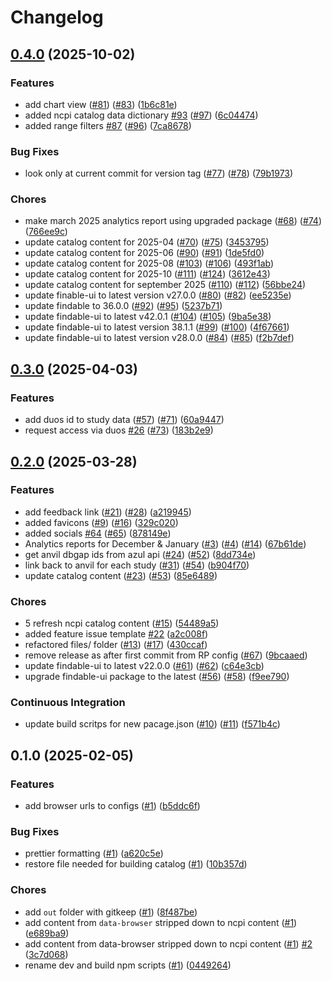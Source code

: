 # Changelog

## [0.4.0](https://github.com/NIH-NCPI/ncpi-dataset-catalog/compare/v0.3.0...v0.4.0) (2025-10-02)


### Features

* add chart view ([#81](https://github.com/NIH-NCPI/ncpi-dataset-catalog/issues/81)) ([#83](https://github.com/NIH-NCPI/ncpi-dataset-catalog/issues/83)) ([1b6c81e](https://github.com/NIH-NCPI/ncpi-dataset-catalog/commit/1b6c81e69ef4dcf3c5f4defad09beaa6ce7c5407))
* added ncpi catalog data dictionary [#93](https://github.com/NIH-NCPI/ncpi-dataset-catalog/issues/93) ([#97](https://github.com/NIH-NCPI/ncpi-dataset-catalog/issues/97)) ([6c04474](https://github.com/NIH-NCPI/ncpi-dataset-catalog/commit/6c044749741a4569ab5a733833ece0fd9256ec70))
* added range filters [#87](https://github.com/NIH-NCPI/ncpi-dataset-catalog/issues/87) ([#96](https://github.com/NIH-NCPI/ncpi-dataset-catalog/issues/96)) ([7ca8678](https://github.com/NIH-NCPI/ncpi-dataset-catalog/commit/7ca867894ebeb9f3f1ab1ac0093927b062ecdd34))


### Bug Fixes

* look only at current commit for version tag ([#77](https://github.com/NIH-NCPI/ncpi-dataset-catalog/issues/77)) ([#78](https://github.com/NIH-NCPI/ncpi-dataset-catalog/issues/78)) ([79b1973](https://github.com/NIH-NCPI/ncpi-dataset-catalog/commit/79b1973a7e3874ca600813effedc238fcca790ab))


### Chores

* make march 2025 analytics report using upgraded package ([#68](https://github.com/NIH-NCPI/ncpi-dataset-catalog/issues/68)) ([#74](https://github.com/NIH-NCPI/ncpi-dataset-catalog/issues/74)) ([766ee9c](https://github.com/NIH-NCPI/ncpi-dataset-catalog/commit/766ee9c818a01ae839db764d433b6f73f88168e2))
* update catalog content for 2025-04 ([#70](https://github.com/NIH-NCPI/ncpi-dataset-catalog/issues/70)) ([#75](https://github.com/NIH-NCPI/ncpi-dataset-catalog/issues/75)) ([3453795](https://github.com/NIH-NCPI/ncpi-dataset-catalog/commit/34537955dcea08c033ab3cd39f0815244c3e9e6c))
* update catalog content for 2025-06 ([#90](https://github.com/NIH-NCPI/ncpi-dataset-catalog/issues/90)) ([#91](https://github.com/NIH-NCPI/ncpi-dataset-catalog/issues/91)) ([1de5fd0](https://github.com/NIH-NCPI/ncpi-dataset-catalog/commit/1de5fd0cadb6df3cca21008322f00aed8eb149f1))
* update catalog content for 2025-08 ([#103](https://github.com/NIH-NCPI/ncpi-dataset-catalog/issues/103)) ([#106](https://github.com/NIH-NCPI/ncpi-dataset-catalog/issues/106)) ([493f1ab](https://github.com/NIH-NCPI/ncpi-dataset-catalog/commit/493f1ab6ea214612fe586d20f02f5c7456db7a0a))
* update catalog content for 2025-10 ([#111](https://github.com/NIH-NCPI/ncpi-dataset-catalog/issues/111)) ([#124](https://github.com/NIH-NCPI/ncpi-dataset-catalog/issues/124)) ([3612e43](https://github.com/NIH-NCPI/ncpi-dataset-catalog/commit/3612e43a3805e8738d68507672d85d1baa63d3d0))
* update catalog content for september 2025 ([#110](https://github.com/NIH-NCPI/ncpi-dataset-catalog/issues/110)) ([#112](https://github.com/NIH-NCPI/ncpi-dataset-catalog/issues/112)) ([56bbe24](https://github.com/NIH-NCPI/ncpi-dataset-catalog/commit/56bbe243b3fb717b449974d2fd06d9fdf361395c))
* update finable-ui to latest version v27.0.0 ([#80](https://github.com/NIH-NCPI/ncpi-dataset-catalog/issues/80)) ([#82](https://github.com/NIH-NCPI/ncpi-dataset-catalog/issues/82)) ([ee5235e](https://github.com/NIH-NCPI/ncpi-dataset-catalog/commit/ee5235e4b2a4533874eb231038033028511a52f9))
* update findable to 36.0.0 ([#92](https://github.com/NIH-NCPI/ncpi-dataset-catalog/issues/92)) ([#95](https://github.com/NIH-NCPI/ncpi-dataset-catalog/issues/95)) ([5237b71](https://github.com/NIH-NCPI/ncpi-dataset-catalog/commit/5237b71c4f3b171fd966ee410bfd1d67c75f7692))
* update findable-ui to latest v42.0.1 ([#104](https://github.com/NIH-NCPI/ncpi-dataset-catalog/issues/104)) ([#105](https://github.com/NIH-NCPI/ncpi-dataset-catalog/issues/105)) ([9ba5e38](https://github.com/NIH-NCPI/ncpi-dataset-catalog/commit/9ba5e38afa981cfbf4adb0d281c995b9c13ccc3a))
* update findable-ui to latest version 38.1.1 ([#99](https://github.com/NIH-NCPI/ncpi-dataset-catalog/issues/99)) ([#100](https://github.com/NIH-NCPI/ncpi-dataset-catalog/issues/100)) ([4f67661](https://github.com/NIH-NCPI/ncpi-dataset-catalog/commit/4f67661fcaed12794620d5b831fc6588ab07a209))
* update findable-ui to latest version v28.0.0 ([#84](https://github.com/NIH-NCPI/ncpi-dataset-catalog/issues/84)) ([#85](https://github.com/NIH-NCPI/ncpi-dataset-catalog/issues/85)) ([f2b7def](https://github.com/NIH-NCPI/ncpi-dataset-catalog/commit/f2b7defcaacf1ba436a8ce1b3b08aebb8eaecf86))

## [0.3.0](https://github.com/NIH-NCPI/ncpi-dataset-catalog/compare/v0.2.0...v0.3.0) (2025-04-03)


### Features

* add duos id to study data ([#57](https://github.com/NIH-NCPI/ncpi-dataset-catalog/issues/57)) ([#71](https://github.com/NIH-NCPI/ncpi-dataset-catalog/issues/71)) ([60a9447](https://github.com/NIH-NCPI/ncpi-dataset-catalog/commit/60a9447ab9d7b953315ba6a16dba2f8d3960ccce))
* request access via duos [#26](https://github.com/NIH-NCPI/ncpi-dataset-catalog/issues/26) ([#73](https://github.com/NIH-NCPI/ncpi-dataset-catalog/issues/73)) ([183b2e9](https://github.com/NIH-NCPI/ncpi-dataset-catalog/commit/183b2e96e111ee118ee8f1141b6b53e9057556dd))

## [0.2.0](https://github.com/NIH-NCPI/ncpi-dataset-catalog/compare/v0.1.0...v0.2.0) (2025-03-28)


### Features

* add feedback link ([#21](https://github.com/NIH-NCPI/ncpi-dataset-catalog/issues/21)) ([#28](https://github.com/NIH-NCPI/ncpi-dataset-catalog/issues/28)) ([a219945](https://github.com/NIH-NCPI/ncpi-dataset-catalog/commit/a219945a4279d2ef89f0712d117814de6991da54))
* added favicons ([#9](https://github.com/NIH-NCPI/ncpi-dataset-catalog/issues/9)) ([#16](https://github.com/NIH-NCPI/ncpi-dataset-catalog/issues/16)) ([329c020](https://github.com/NIH-NCPI/ncpi-dataset-catalog/commit/329c0203ecb0f7ce462355f720e8f6d24eefefc7))
* added socials [#64](https://github.com/NIH-NCPI/ncpi-dataset-catalog/issues/64) ([#65](https://github.com/NIH-NCPI/ncpi-dataset-catalog/issues/65)) ([878149e](https://github.com/NIH-NCPI/ncpi-dataset-catalog/commit/878149e4b4839db0d191c7761c4a504b01ca881a))
* Analytics reports for December & January ([#3](https://github.com/NIH-NCPI/ncpi-dataset-catalog/issues/3)) ([#4](https://github.com/NIH-NCPI/ncpi-dataset-catalog/issues/4)) ([#14](https://github.com/NIH-NCPI/ncpi-dataset-catalog/issues/14)) ([67b61de](https://github.com/NIH-NCPI/ncpi-dataset-catalog/commit/67b61deab8ec53b9a56dc7c5cbc8a66b92bc29b9))
* get anvil dbgap ids from azul api ([#24](https://github.com/NIH-NCPI/ncpi-dataset-catalog/issues/24)) ([#52](https://github.com/NIH-NCPI/ncpi-dataset-catalog/issues/52)) ([8dd734e](https://github.com/NIH-NCPI/ncpi-dataset-catalog/commit/8dd734e0d5908a0f0df268fa9f57531bb1a2c0bb))
* link back to anvil for each study ([#31](https://github.com/NIH-NCPI/ncpi-dataset-catalog/issues/31)) ([#54](https://github.com/NIH-NCPI/ncpi-dataset-catalog/issues/54)) ([b904f70](https://github.com/NIH-NCPI/ncpi-dataset-catalog/commit/b904f705bdcb7ff041588e57a749e16dcfde8cb4))
* update catalog content ([#23](https://github.com/NIH-NCPI/ncpi-dataset-catalog/issues/23)) ([#53](https://github.com/NIH-NCPI/ncpi-dataset-catalog/issues/53)) ([85e6489](https://github.com/NIH-NCPI/ncpi-dataset-catalog/commit/85e6489a457526ca39ae22bdf94f6bea4513c9fd))


### Chores

* 5 refresh ncpi catalog content ([#15](https://github.com/NIH-NCPI/ncpi-dataset-catalog/issues/15)) ([54489a5](https://github.com/NIH-NCPI/ncpi-dataset-catalog/commit/54489a535ee031afd57f1ed7217ba4d07ce8ab0c))
* added feature issue template [#22](https://github.com/NIH-NCPI/ncpi-dataset-catalog/issues/22) ([a2c008f](https://github.com/NIH-NCPI/ncpi-dataset-catalog/commit/a2c008f38f6559f62ac668707d9f4277cf0e7494))
* refactored files/ folder ([#13](https://github.com/NIH-NCPI/ncpi-dataset-catalog/issues/13)) ([#17](https://github.com/NIH-NCPI/ncpi-dataset-catalog/issues/17)) ([430ccaf](https://github.com/NIH-NCPI/ncpi-dataset-catalog/commit/430ccaf6d6d70af6cb9cc612a12c6a98e8e72620))
* remove release as after first commit from RP config ([#67](https://github.com/NIH-NCPI/ncpi-dataset-catalog/issues/67)) ([9bcaaed](https://github.com/NIH-NCPI/ncpi-dataset-catalog/commit/9bcaaedfbed696c676ff8807649f57807a79fe8a))
* update findable-ui to latest v22.0.0 ([#61](https://github.com/NIH-NCPI/ncpi-dataset-catalog/issues/61)) ([#62](https://github.com/NIH-NCPI/ncpi-dataset-catalog/issues/62)) ([c64e3cb](https://github.com/NIH-NCPI/ncpi-dataset-catalog/commit/c64e3cbf90679a213f5be68e048a7aa2b2902d34))
* upgrade findable-ui package to the latest ([#56](https://github.com/NIH-NCPI/ncpi-dataset-catalog/issues/56)) ([#58](https://github.com/NIH-NCPI/ncpi-dataset-catalog/issues/58)) ([f9ee790](https://github.com/NIH-NCPI/ncpi-dataset-catalog/commit/f9ee790f5db76d63920dbb23f75737f51c750bb6))


### Continuous Integration

* update build scritps for new pacage.json ([#10](https://github.com/NIH-NCPI/ncpi-dataset-catalog/issues/10)) ([#11](https://github.com/NIH-NCPI/ncpi-dataset-catalog/issues/11)) ([f571b4c](https://github.com/NIH-NCPI/ncpi-dataset-catalog/commit/f571b4c547ee630f99fb32af6dc2962c588ba0fd))

## 0.1.0 (2025-02-05)


### Features

* add browser urls to configs ([#1](https://github.com/NIH-NCPI/ncpi-dataset-catalog/issues/1)) ([b5ddc6f](https://github.com/NIH-NCPI/ncpi-dataset-catalog/commit/b5ddc6f8cd26664312ba557c72d85b5abac964f9))


### Bug Fixes

* prettier formatting ([#1](https://github.com/NIH-NCPI/ncpi-dataset-catalog/issues/1)) ([a620c5e](https://github.com/NIH-NCPI/ncpi-dataset-catalog/commit/a620c5ea2458c2b13ed41eeacc245cb37b7e7408))
* restore file needed for building catalog ([#1](https://github.com/NIH-NCPI/ncpi-dataset-catalog/issues/1)) ([10b357d](https://github.com/NIH-NCPI/ncpi-dataset-catalog/commit/10b357d2853cefe6a79739fbbd05077199ec5002))


### Chores

* add `out` folder with gitkeep ([#1](https://github.com/NIH-NCPI/ncpi-dataset-catalog/issues/1)) ([8f487be](https://github.com/NIH-NCPI/ncpi-dataset-catalog/commit/8f487bebcfc5290b584c9c1642868e67393c4dae))
* add content from `data-browser` stripped down to ncpi content ([#1](https://github.com/NIH-NCPI/ncpi-dataset-catalog/issues/1)) ([e689ba9](https://github.com/NIH-NCPI/ncpi-dataset-catalog/commit/e689ba939b7a8717df72185feecfc4d69c1445d6))
* add content from data-browser stripped down to ncpi content ([#1](https://github.com/NIH-NCPI/ncpi-dataset-catalog/issues/1)) [#2](https://github.com/NIH-NCPI/ncpi-dataset-catalog/issues/2) ([3c7d068](https://github.com/NIH-NCPI/ncpi-dataset-catalog/commit/3c7d0683a1b4c7a49ab0d92080baa0ccbbe82c21))
* rename dev and build npm scripts ([#1](https://github.com/NIH-NCPI/ncpi-dataset-catalog/issues/1)) ([0449264](https://github.com/NIH-NCPI/ncpi-dataset-catalog/commit/04492647d61e039adc817c368366bdb7fd576fc1))
